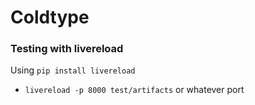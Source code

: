 # Coldtype

### Testing with livereload

Using `pip install livereload`

- `livereload -p 8000 test/artifacts` or whatever port